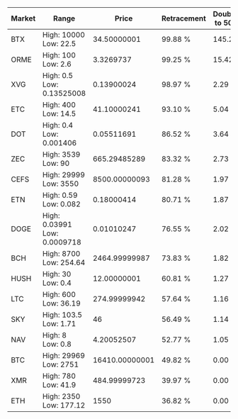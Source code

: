| Market | Range | Price| Retracement | Doubles to 50% |
| --- | --- | --- | --- | --- |
| BTX | High: 10000<br />Low: 22.5 | 34.50000001 | 99.88 % | 145.25 |
| ORME | High: 100<br />Low: 2.6 | 3.3269737 | 99.25 % | 15.42 |
| XVG | High: 0.5<br />Low: 0.13525008 | 0.13900024 | 98.97 % | 2.29 |
| ETC | High: 400<br />Low: 14.5 | 41.10000241 | 93.10 % | 5.04 |
| DOT | High: 0.4<br />Low: 0.001406 | 0.05511691 | 86.52 % | 3.64 |
| ZEC | High: 3539<br />Low: 90 | 665.29485289 | 83.32 % | 2.73 |
| CEFS | High: 29999<br />Low: 3550 | 8500.00000093 | 81.28 % | 1.97 |
| ETN | High: 0.59<br />Low: 0.082 | 0.18000414 | 80.71 % | 1.87 |
| DOGE | High: 0.03991<br />Low: 0.0009718 | 0.01010247 | 76.55 % | 2.02 |
| BCH | High: 8700<br />Low: 254.64 | 2464.99999987 | 73.83 % | 1.82 |
| HUSH | High: 30<br />Low: 0.4 | 12.00000001 | 60.81 % | 1.27 |
| LTC | High: 600<br />Low: 36.19 | 274.99999942 | 57.64 % | 1.16 |
| SKY | High: 103.5<br />Low: 1.71 | 46 | 56.49 % | 1.14 |
| NAV | High: 8<br />Low: 0.8 | 4.20052507 | 52.77 % | 1.05 |
| BTC | High: 29969<br />Low: 2751 | 16410.00000001 | 49.82 % | 0.00 |
| XMR | High: 780<br />Low: 41.9 | 484.99999723 | 39.97 % | 0.00 |
| ETH | High: 2350<br />Low: 177.12 | 1550 | 36.82 % | 0.00 |
